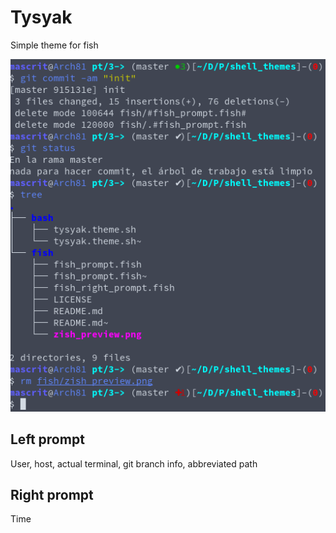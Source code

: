 # Tysyak

Simple theme for fish

![tysyak](./tysyak_preview.png)

## Left prompt
User, host, actual terminal, git branch info, abbreviated path

## Right prompt
Time
